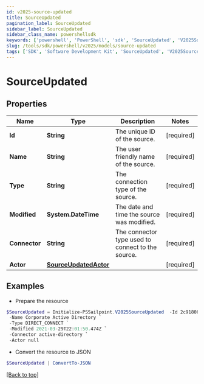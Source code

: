 ```yaml
---
id: v2025-source-updated
title: SourceUpdated
pagination_label: SourceUpdated
sidebar_label: SourceUpdated
sidebar_class_name: powershellsdk
keywords: ['powershell', 'PowerShell', 'sdk', 'SourceUpdated', 'V2025SourceUpdated'] 
slug: /tools/sdk/powershell/v2025/models/source-updated
tags: ['SDK', 'Software Development Kit', 'SourceUpdated', 'V2025SourceUpdated']
---
```



# SourceUpdated

## Properties

Name | Type | Description | Notes
------------ | ------------- | ------------- | -------------
**Id** | **String** | The unique ID of the source. | [required]
**Name** | **String** | The user friendly name of the source. | [required]
**Type** | **String** | The connection type of the source. | [required]
**Modified** | **System.DateTime** | The date and time the source was modified. | [required]
**Connector** | **String** | The connector type used to connect to the source. | [required]
**Actor** | [**SourceUpdatedActor**](source-updated-actor) |  | [required]

## Examples

- Prepare the resource
```powershell
$SourceUpdated = Initialize-PSSailpoint.V2025SourceUpdated  -Id 2c9180866166b5b0016167c32ef31a66 `
 -Name Corporate Active Directory `
 -Type DIRECT_CONNECT `
 -Modified 2021-03-29T22:01:50.474Z `
 -Connector active-directory `
 -Actor null
```

- Convert the resource to JSON
```powershell
$SourceUpdated | ConvertTo-JSON
```


[[Back to top]](#) 

